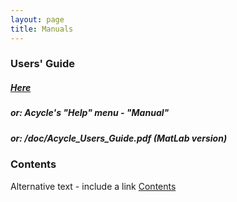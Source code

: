 ```yaml
---
layout: page
title: Manuals
--- 
```

<section id = "project">
    <section id = "guide">
        <div class ="divider"></div>
        <div class = "container">
            <div class="heading">
                <h3>Users' Guide</h3>
             </div>
                <p><h5> <a href ="/docs/Acycle_Users_Guide.pdf"> Here </a> </h5></p>
                <p><h5> or: Acycle's "Help" menu - "Manual" </h5></p>
                <p><h5> or:    /doc/Acycle_Users_Guide.pdf  (MatLab version)</h5></p>
        </div>
    </section>
    <section id = "guide">
            <div class ="divider"></div>
                    <div class="heading">
                       <h3>Contents</h3>
                       </div>
                       <object data="/docs/Acycle_Users_Guide_contents.pdf" type="application/pdf" width="100%" height="100%">
                         <p>Alternative text - include a link <a href="/docs/Acycle_Users_Guide_contents.pdf">Contents</a></p>
                       </object>
    </section>
</section>
